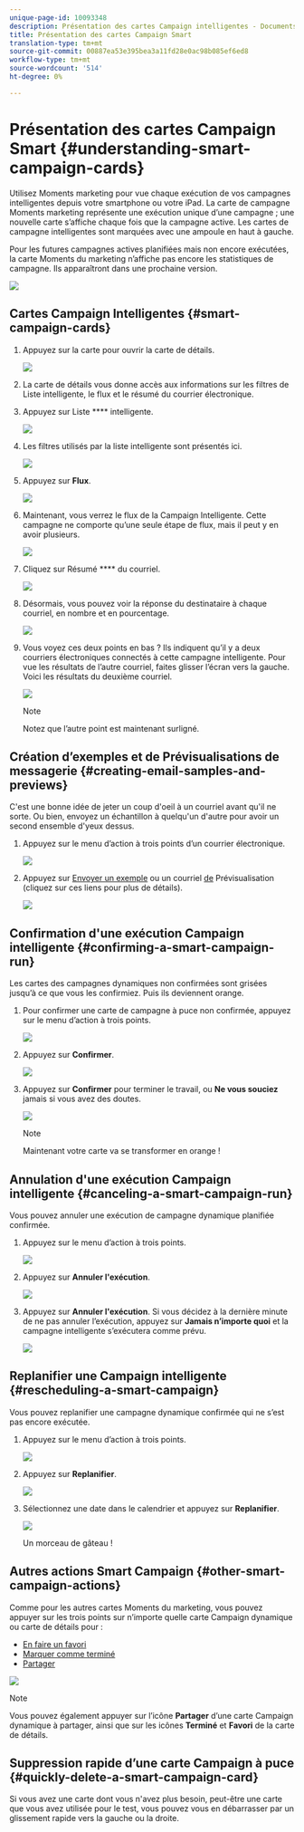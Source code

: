 ```yaml
---
unique-page-id: 10093348
description: Présentation des cartes Campaign intelligentes - Documents marketing - Documentation du produit
title: Présentation des cartes Campaign Smart
translation-type: tm+mt
source-git-commit: 00887ea53e395bea3a11fd28e0ac98b085ef6ed8
workflow-type: tm+mt
source-wordcount: '514'
ht-degree: 0%

---
```



# Présentation des cartes Campaign Smart {#understanding-smart-campaign-cards}

Utilisez Moments marketing pour vue chaque exécution de vos campagnes intelligentes depuis votre smartphone ou votre iPad. La carte de campagne Moments marketing représente une exécution unique d’une campagne ; une nouvelle carte s’affiche chaque fois que la campagne active. Les cartes de campagne intelligentes sont marquées avec une ampoule en haut à gauche.

Pour les futures campagnes actives planifiées mais non encore exécutées, la carte Moments du marketing n’affiche pas encore les statistiques de campagne. Ils apparaîtront dans une prochaine version.

![](assets/image2015-9-23-10-3a1-3a5.png)

## Cartes Campaign Intelligentes {#smart-campaign-cards}

1. Appuyez sur la carte pour ouvrir la carte de détails.

   ![](assets/image2015-9-21-11-3a7-3a52.png)

1. La carte de détails vous donne accès aux informations sur les filtres de Liste intelligente, le flux et le résumé du courrier électronique.
1. Appuyez sur Liste **** intelligente.

   ![](assets/image2015-9-21-13-3a31-3a49.png)

1. Les filtres utilisés par la liste intelligente sont présentés ici.

   ![](assets/image2015-9-21-13-3a35-3a29.png)

1. Appuyez sur **Flux**.

   ![](assets/image2015-9-21-13-3a37-3a20.png)

1. Maintenant, vous verrez le flux de la Campaign Intelligente. Cette campagne ne comporte qu’une seule étape de flux, mais il peut y en avoir plusieurs.

   ![](assets/image2015-9-22-15-3a8-3a12.png)

1. Cliquez sur Résumé **** du courriel.

   ![](assets/image2015-9-21-13-3a51-3a7.png)

1. Désormais, vous pouvez voir la réponse du destinataire à chaque courriel, en nombre et en pourcentage.

   ![](assets/image2015-9-21-13-3a59-3a29.png)

1. Vous voyez ces deux points en bas ? Ils indiquent qu’il y a deux courriers électroniques connectés à cette campagne intelligente. Pour vue les résultats de l’autre courriel, faites glisser l’écran vers la gauche. Voici les résultats du deuxième courriel.

   ![](assets/image2015-9-21-14-3a4-3a51.png)

   >[!NOTE]
   >
   >Notez que l’autre point est maintenant surligné.

## Création d’exemples et de Prévisualisations de messagerie {#creating-email-samples-and-previews}

C&#39;est une bonne idée de jeter un coup d&#39;oeil à un courriel avant qu&#39;il ne sorte. Ou bien, envoyez un échantillon à quelqu&#39;un d&#39;autre pour avoir un second ensemble d&#39;yeux dessus.

1. Appuyez sur le menu d’action à trois points d’un courrier électronique.

   ![](assets/image2015-9-22-14-3a54-3a12.png)

1. Appuyez sur [Envoyer un exemple](../../../../../product-docs/core-marketo-concepts/mobile-apps/marketo-moments/working-with-moments/sending-a-sample.md) ou un courriel [de](../../../../../product-docs/core-marketo-concepts/mobile-apps/marketo-moments/working-with-moments/previewing-an-email.md) Prévisualisation (cliquez sur ces liens pour plus de détails).

   ![](assets/image2015-9-22-14-3a52-3a11.png)

## Confirmation d&#39;une exécution Campaign intelligente {#confirming-a-smart-campaign-run}

Les cartes des campagnes dynamiques non confirmées sont grisées jusqu’à ce que vous les confirmiez. Puis ils deviennent orange.

1. Pour confirmer une carte de campagne à puce non confirmée, appuyez sur le menu d’action à trois points.

   ![](assets/image2015-9-23-10-3a43-3a23.png)

1. Appuyez sur **Confirmer**.

   ![](assets/image2015-9-23-10-3a45-3a51.png)

1. Appuyez sur **Confirmer** pour terminer le travail, ou **Ne vous souciez** jamais si vous avez des doutes.

   ![](assets/image2015-9-23-10-3a47-3a28.png)

   >[!NOTE]
   >
   >Maintenant votre carte va se transformer en orange !

## Annulation d&#39;une exécution Campaign intelligente {#canceling-a-smart-campaign-run}

Vous pouvez annuler une exécution de campagne dynamique planifiée confirmée.

1. Appuyez sur le menu d’action à trois points.

   ![](assets/image2015-9-22-14-3a34-3a14.png)

1. Appuyez sur **Annuler l&#39;exécution**.

   ![](assets/image2015-9-22-14-3a35-3a33.png)

1. Appuyez sur **Annuler l&#39;exécution**. Si vous décidez à la dernière minute de ne pas annuler l’exécution, appuyez sur **Jamais n’importe quoi** et la campagne intelligente s’exécutera comme prévu.

   ![](assets/image2015-9-22-14-3a41-3a26.png)

## Replanifier une Campaign intelligente {#rescheduling-a-smart-campaign}

Vous pouvez replanifier une campagne dynamique confirmée qui ne s’est pas encore exécutée.

1. Appuyez sur le menu d’action à trois points.

   ![](assets/image2015-9-22-14-3a11-3a25.png)

1. Appuyez sur **Replanifier**.

   ![](assets/image2015-9-22-14-3a13-3a25.png)

1. Sélectionnez une date dans le calendrier et appuyez sur **Replanifier**.

   ![](assets/image2015-9-22-14-3a16-3a56.png)

   Un morceau de gâteau !

## Autres actions Smart Campaign {#other-smart-campaign-actions}

Comme pour les autres cartes Moments du marketing, vous pouvez appuyer sur les trois points sur n’importe quelle carte Campaign dynamique ou carte de détails pour :

* [En faire un favori](../../../../../product-docs/core-marketo-concepts/mobile-apps/marketo-moments/working-with-moments/creating-a-favorite.md)
* [Marquer comme terminé](../../../../../product-docs/core-marketo-concepts/mobile-apps/marketo-moments/working-with-moments/marking-it-done.md)
* [Partager](../../../../../product-docs/core-marketo-concepts/mobile-apps/marketo-moments/working-with-moments/sharing-a-moment.md)

![](assets/image2015-9-21-14-3a38-3a19.png)

>[!NOTE]
>
>Vous pouvez également appuyer sur l’icône **Partager** d’une carte Campaign dynamique à partager, ainsi que sur les icônes **Terminé** et **Favori** de la carte de détails.

## Suppression rapide d’une carte Campaign à puce {#quickly-delete-a-smart-campaign-card}

Si vous avez une carte dont vous n&#39;avez plus besoin, peut-être une carte que vous avez utilisée pour le test, vous pouvez vous en débarrasser par un glissement rapide vers la gauche ou la droite.
